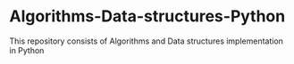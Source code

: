 # Algorithms-Data-structures-Python
This repository consists of Algorithms and Data structures implementation in Python
